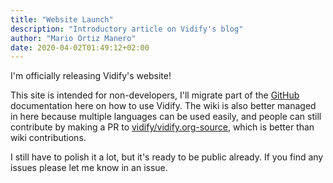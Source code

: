 ```yaml
---
title: "Website Launch"
description: "Introductory article on Vidify's blog"
author: "Mario Ortiz Manero"
date: 2020-04-02T01:49:12+02:00
---
```


I'm officially releasing Vidify's website!

This site is intended for non-developers, I'll migrate part of the [GitHub](https://github.com/vidify/vidify) documentation here on how to use Vidify. The wiki is also better managed in here because multiple languages can be used easily, and people can still contribute by making a PR to [vidify/vidify.org-source](https://github.com/vidify/vidify.org-source), which is better than wiki contributions.

I still have to polish it a lot, but it's ready to be public already. If you find any issues please let me know in an issue.
